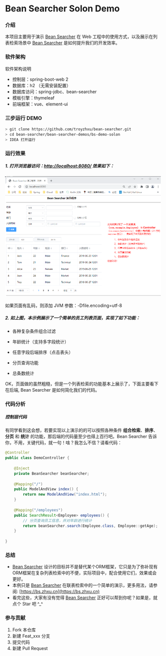 # Bean Searcher Solon Demo

### 介绍

本项目主要用于演示 [Bean Searcher](https://gitee.com/troyzhxu/bean-searcher) 在 Web 工程中的使用方式，以及展示在列表检索场景中 [Bean Searcher](https://gitee.com/troyzhxu/bean-searcher) 是如何提升我们的开发效率。

### 软件架构
软件架构说明

- 控制层：spring-boot-web 2
- 数据库：h2 （无需安装配置）
- 数据库访问：spring-jdbc、bean-searcher
- 模板引擎：thymeleaf
- 前端框架：vue、element-ui

### 三步运行 DEMO

```bash
> git clone https://github.com/troyzhxu/bean-searcher.git
> cd bean-searcher/bean-searcher-demos/bs-demo-solon
> IDEA 打开运行
```

### 运行效果

##### 1. 打开浏览器访问：[http://localhost:8080/](http://localhost:8080/) 效果如下：

![输入图片说明](image.png)

如果页面有乱码，则添加 JVM 参数：-Dfile.encoding=utf-8

##### 2. 如上图，本示例展示了一个简单的员工列表页面，实现了如下功能：

* 各种复杂条件组合过滤

* 年龄统计（支持多字段统计）

* 任意字段后端排序（点击表头）

* 分页查询功能

* 总条数统计

OK，页面做的虽然粗糙，但是一个列表检索的功能基本上展示了，下面主要看下在后端, Bean Searcher 是如何简化我们的代码。

### 代码分析

##### 控制层代码

有同学看到这会想，若要实现以上演示的的可以按照各种条件 **组合检索**、**排序**、**分页** 和 **统计** 的功能，那后端的代码量至少也得上百行吧。Bean Searcher 告诉你，不用，关键代码，就一句！啥？我怎么不信？请看代码：

```java
@Controller
public class DemoController {

    @Inject
    private BeanSearcher beanSearcher;

    @Mapping("/")
    public ModelAndView index() {
        return new ModelAndView("index.html");
    }

    @Mapping("/employees")
    public SearchResult<Employee> employees() {
        // 分页查询员工信息，并对年龄进行统计
        return beanSearcher.search(Employee.class, Employee::getAge);
    }

}
```

### 总结

- [Bean Searcher](https://gitee.com/troyzhxu/bean-searcher) 设计的目标并不是替代某个ORM框架，它只是为了弥补现有ORM框架在复杂列表检索中的不便，实际项目中，配合使用它们，效果或会更好。
- 本例只是 [Bean Searcher](https://gitee.com/troyzhxu/bean-searcher) 在联表检索中的一个简单的演示，更多用法，请参阅: [https://bs.zhxu.cn](https://bs.zhxu.cn)
- 看完这些，大家有没有觉得 [Bean Searcher](https://gitee.com/troyzhxu/bean-searcher) 正好可以帮到你呢？如果是，就点个 Star 吧 ^_^

### 参与贡献

1. Fork 本仓库
2. 新建 Feat_xxx 分支
3. 提交代码
4. 新建 Pull Request
